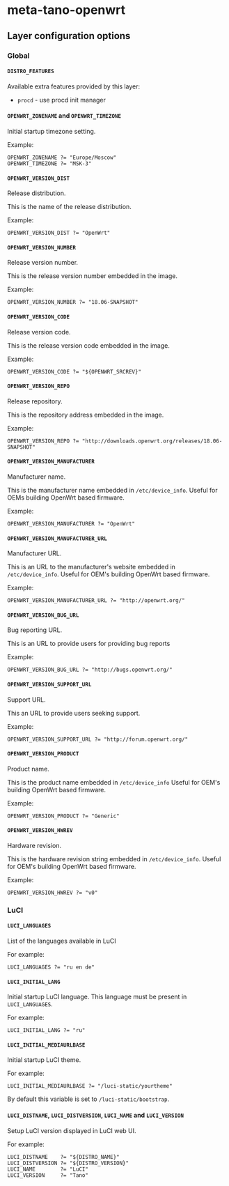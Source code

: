 # meta-tano-openwrt

## Layer configuration options

### Global

#### `DISTRO_FEATURES`

Available extra features provided by this layer:
- `procd` - use procd init manager

#### `OPENWRT_ZONENAME` and `OPENWRT_TIMEZONE`

Initial startup timezone setting.

Example:
```
OPENWRT_ZONENAME ?= "Europe/Moscow"
OPENWRT_TIMEZONE ?= "MSK-3"
```

#### `OPENWRT_VERSION_DIST`

Release distribution.

This is the name of the release distribution.

Example:
```
OPENWRT_VERSION_DIST ?= "OpenWrt"
```

#### `OPENWRT_VERSION_NUMBER`

Release version number.

This is the release version number embedded in the image.

Example:
```
OPENWRT_VERSION_NUMBER ?= "18.06-SNAPSHOT"
```

#### `OPENWRT_VERSION_CODE`

Release version code.

This is the release version code embedded in the image.

Example:
```
OPENWRT_VERSION_CODE ?= "${OPENWRT_SRCREV}"
```

#### `OPENWRT_VERSION_REPO`

Release repository.

This is the repository address embedded in the image.

Example:
```
OPENWRT_VERSION_REPO ?= "http://downloads.openwrt.org/releases/18.06-SNAPSHOT"
```

#### `OPENWRT_VERSION_MANUFACTURER`

Manufacturer name.

This is the manufacturer name embedded in `/etc/device_info`.
Useful for OEMs building OpenWrt based firmware.

Example:
```
OPENWRT_VERSION_MANUFACTURER ?= "OpenWrt"
```

#### `OPENWRT_VERSION_MANUFACTURER_URL`

Manufacturer URL.

This is an URL to the manufacturer's website embedded in `/etc/device_info`.
Useful for OEM's building OpenWrt based firmware.

Example:
```
OPENWRT_VERSION_MANUFACTURER_URL ?= "http://openwrt.org/"
```

#### `OPENWRT_VERSION_BUG_URL`

Bug reporting URL.

This is an URL to provide users for providing bug reports

Example:
```
OPENWRT_VERSION_BUG_URL ?= "http://bugs.openwrt.org/"
```

#### `OPENWRT_VERSION_SUPPORT_URL`

Support URL.

This an URL to provide users seeking support.

Example:
```
OPENWRT_VERSION_SUPPORT_URL ?= "http://forum.openwrt.org/"
```

#### `OPENWRT_VERSION_PRODUCT`

Product name.

This is the product name embedded in `/etc/device_info`
Useful for OEM's building OpenWrt based firmware.

Example:
```
OPENWRT_VERSION_PRODUCT ?= "Generic"
```

#### `OPENWRT_VERSION_HWREV`

Hardware revision.

This is the hardware revision string embedded in `/etc/device_info`.
Useful for OEM's building OpenWrt based firmware.

Example:
```
OPENWRT_VERSION_HWREV ?= "v0"
```


### LuCI

#### `LUCI_LANGUAGES`

List of the languages available in LuCI

For example:
```
LUCI_LANGUAGES ?= "ru en de"
```

#### `LUCI_INITIAL_LANG`

Initial startup LuCI language. This language must be present in `LUCI_LANGUAGES`.

For example:
```
LUCI_INITIAL_LANG ?= "ru"
```

#### `LUCI_INITIAL_MEDIAURLBASE`

Initial startup LuCI theme.

For example:
```
LUCI_INITIAL_MEDIAURLBASE ?= "/luci-static/yourtheme"
```

By default this variable is set to `/luci-static/bootstrap`.

#### `LUCI_DISTNAME`, `LUCI_DISTVERSION`, `LUCI_NAME` and `LUCI_VERSION`

Setup LuCI version displayed in LuCI web UI.

For example:
```
LUCI_DISTNAME    ?= "${DISTRO_NAME}"
LUCI_DISTVERSION ?= "${DISTRO_VERSION}"
LUCI_NAME        ?= "LuCI"
LUCI_VERSION     ?= "Tano"
```
